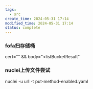 ```yaml
---
tags:
  - src
create_time: 2024-05-31 17:14
modified_time: 2024-05-31 17:14
status: complete
---
```

### fofa扫存储桶

cert="" && body="<listBucketResult"


### nuclei上传文件尝试

nuclei -u url -t put-method-enabled.yaml


